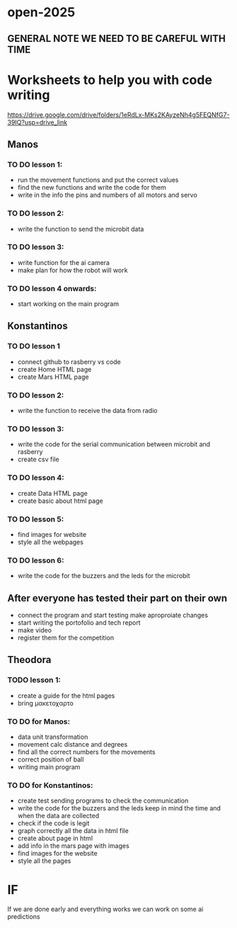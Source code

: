 # open-2025
## GENERAL NOTE WE NEED TO BE CAREFUL WITH TIME 

# Worksheets to help you with code writing
https://drive.google.com/drive/folders/1eRdLx-MKs2KAyzeNh4g5FEQNfG7-39IQ?usp=drive_link

## Manos
### TO DO lesson 1:
- run the movement functions and put the correct values 
- find the new functions and write the code for them
- write in the info the pins and numbers of all motors and servo

### TO DO lesson 2:
- write the function to send the microbit data

### TO DO lesson 3:
- write function for the ai camera
- make plan for how the robot will work

### TO DO lesson 4 onwards:
- start working on the main program

## Konstantinos 
### TO DO lesson 1
- connect github to rasberry vs code
- create Home HTML page 
- create Mars HTML page

### TO DO lesson 2:
- write the function to receive the data from radio

### TO DO lesson 3:
- write the code for the serial communication between microbit and rasberry
- create csv file

### TO DO lesson 4:
- create Data HTML page
- create basic about html page

### TO DO lesson 5:
- find images for website
- style all the webpages

### TO DO lesson 6:
- write the code for the buzzers and the leds for the microbit

## After everyone has tested their part on their own
- connect the program and start testing make aproproiate changes
- start writing the portofolio and tech report 
- make video 
- register them for the competition

## Theodora
### TODO lesson 1:
- create a guide for the html pages
- bring μακετοχαρτο

### TO DO for Manos:
- data unit transformation
- movement calc distance and degrees
- find all the correct numbers for the movements
- correct position of ball
- writing main program

### TO DO for Konstantinos:
- create test sending programs to check the communication
- write the code for the buzzers and the leds keep in mind the time and when the data are collected
- check if the code is legit
- graph correctly all the data in html file
- create about page in html
- add info in the mars page with images
- find images for the website
- style all the pages

# IF
If we are done early and everything works we can work on some ai predictions